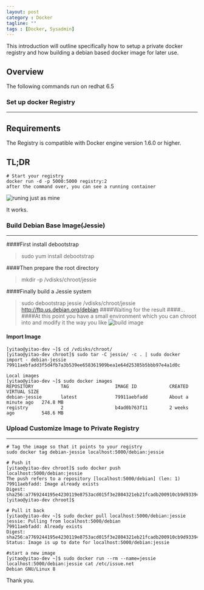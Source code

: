 ```yaml
---
layout: post
category : Docker
tagline: ""
tags : [Docker, Sysadmin]
---
```


This introduction will outline specifically  how to setup a private docker registry and how building a debian based docker image for later use.

## Overview
The following commands run on redhat 6.5

### Set up docker Registry
------------------------------------

Requirements
------------------
The Registry is compatible with Docker engine version 1.6.0 or higher.

TL;DR
--------
    # Start your registry
    docker run -d -p 5000:5000 registry:2
    after the command over, you can see a running container
    
![runing just as mine](http://7fvkn1.com1.z0.glb.clouddn.com/$722FED96F98230C5.jpg)

It works.

### Build Debian Base Image(Jessie)
-------------------------------------------------

####First install debootstrap

> sudo yum install debootstrap

####Then prepare the root directory
> mkdir -p /vdisks/chroot/jessie

####Finally build a Jessie system
> sudo debootstrap jessie /vdisks/chroot/jessie http://ftp.us.debian.org/debian
####Waiting for the result
####...
####At this point you have a small environment which you can chroot into and modify it the way you like
![build image](http://7fvkn1.com1.z0.glb.clouddn.com/$3A6B5AB4669806E9.jpg)

#### Import Image

    [yitao@yitao-dev ~]$ cd /vdisks/chroot/
    [yitao@yitao-dev chroot]$ sudo tar -C jessie/ -c . | sudo docker import - debian-jessie
    79911aebfadd3f5d4fb7a3b539ee658361909bea1e64d25385b5bbb97e4a1d0c

	Local images
    [yitao@yitao-dev ~]$ sudo docker images
    REPOSITORY          TAG                 IMAGE ID            CREATED              VIRTUAL SIZE
    debian-jessie       latest              79911aebfadd        About a minute ago   274.8 MB
    registry            2                   b4ad0b763f11        2 weeks ago          548.6 MB

### Upload Customize Image to Private Registry
-----------------------------------------------------------------
       
    # Tag the image so that it points to your registry
    sudo docker tag debian-jessie localhost:5000/debian:jessie
    
    # Push it
    [yitao@yitao-dev chroot]$ sudo docker push localhost:5000/debian:jessie
    The push refers to a repository [localhost:5000/debian] (len: 1)
    79911aebfadd: Image already exists 
    Digest: sha256:a7769244195e4230119e8753acd015f3e2804321eb21fcadb200910cb9d93394
    [yitao@yitao-dev chroot]$     
    
    # Pull it back 
    [yitao@yitao-dev ~]$ sudo docker pull localhost:5000/debian:jessie
    jessie: Pulling from localhost:5000/debian
    79911aebfadd: Already exists 
    Digest: sha256:a7769244195e4230119e8753acd015f3e2804321eb21fcadb200910cb9d93394
    Status: Image is up to date for localhost:5000/debian:jessie

    #start a new image
    [yitao@yitao-dev ~]$ sudo docker run --rm --name=jessie localhost:5000/debian:jessie cat /etc/issue.net
	Debian GNU/Linux 8

Thank you.